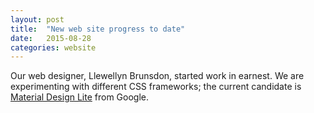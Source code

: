 ```yaml
---
layout: post
title:  "New web site progress to date"
date:   2015-08-28
categories: website
---
```


Our web designer, Llewellyn Brunsdon, started work in earnest.  We are experimenting with different CSS frameworks; the current candidate is <a href="http://www.getmdl.io/">Material Design Lite</a> from Google.
